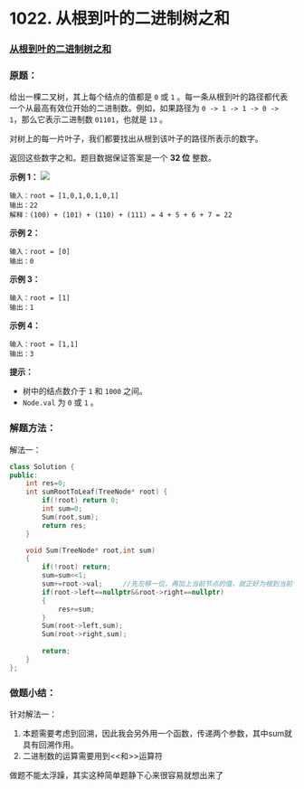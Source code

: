 # 1022. 从根到叶的二进制树之和

### [从根到叶的二进制树之和](https://leetcode-cn.com/problems/sum-of-root-to-leaf-binary-numbers/)

### 原题：

给出一棵二叉树，其上每个结点的值都是 `0` 或 `1` 。每一条从根到叶的路径都代表一个从最高有效位开始的二进制数。例如，如果路径为 `0 -> 1 -> 1 -> 0 -> 1`，那么它表示二进制数 `01101`，也就是 `13` 。

对树上的每一片叶子，我们都要找出从根到该叶子的路径所表示的数字。

返回这些数字之和。题目数据保证答案是一个 **32 位** 整数。

**示例 1：** ![](https://assets.leetcode.com/uploads/2019/04/04/sum-of-root-to-leaf-binary-numbers.png)

```
输入：root = [1,0,1,0,1,0,1]
输出：22
解释：(100) + (101) + (110) + (111) = 4 + 5 + 6 + 7 = 22
```

**示例 2：**

```
输入：root = [0]
输出：0
```

**示例 3：**

```
输入：root = [1]
输出：1
```

**示例 4：**

```
输入：root = [1,1]
输出：3
```

**提示：**

* 树中的结点数介于 `1` 和 `1000` 之间。
* `Node.val` 为 `0` 或 `1` 。

### 解题方法：

解法一：

```cpp
class Solution {
public:
    int res=0;
    int sumRootToLeaf(TreeNode* root) {
        if(!root) return 0;
        int sum=0;
        Sum(root,sum);
        return res;
    }

    void Sum(TreeNode* root,int sum)
    {
        if(!root) return;
        sum=sum<<1;
        sum+=root->val;     //先左移一位，再加上当前节点的值，就正好为根到当前节点的
        if(root->left==nullptr&&root->right==nullptr)
        {
            res+=sum;
        }
        Sum(root->left,sum);
        Sum(root->right,sum);
    
        return;
    }
};  
```

### 做题小结：

针对解法一：

1. 本题需要考虑到回溯，因此我会另外用一个函数，传递两个参数，其中sum就具有回溯作用。
2. 二进制数的运算需要用到<<和>>运算符

做题不能太浮躁，其实这种简单题静下心来很容易就想出来了


